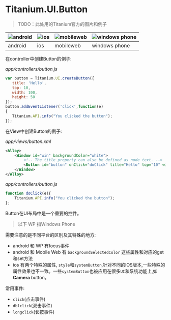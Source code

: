 # Titanium.UI.Button

> TODO：此处用的Titanium官方的图片和例子

![android](http://docs.appcelerator.com/platform/latest/images/button/button_android.png)  | ![ios](http://docs.appcelerator.com/platform/latest/images/button/button_ios.png) | ![mobileweb](http://docs.appcelerator.com/platform/latest/images/button/button_mobileweb.png)  | ![windows phone](http://docs.appcelerator.com/platform/latest/images/button/button_wp.png)
---| --- | --- | ---
android  | ios | mobileweb | windows phone

在controller中创建Button的例子:

*app/controllers/button.js*

```javascript
var button = Titanium.UI.createButton({
   title: 'Hello',
   top: 10,
   width: 100,
   height: 50
});
button.addEventListener('click',function(e)
{
   Titanium.API.info("You clicked the button");
});
```
在View中创建Button的例子:

*app/views/button.xml*

```xml
<Alloy>
    <Window id="win" backgroundColor="white">
        <!-- The title property can also be defined as node text. -->
        <Button id="button" onClick="doClick" title="Hello" top="10" width="100" height="50" />
    </Window>
</Alloy>
```

*app/controllers/button.js*

```javascript
function doClick(e){
    Titanium.API.info("You clicked the button");
};
```
Button在UI布局中是一个重要的控件。

> 以下 WP 指Windows Phone

需要注意的是不同平台的区别及其特殊的地方:

* android 和 WP 有focus事件
* android 和 Mobile Web 有 `backgroundSelectedColor` 这些属性和对应的get和set方法
* ios 有两个特殊的属性, `style`和`systemButton`,针对不同的IOS版本,一些特殊的属性效果也不一致。一些`systemButton`也被应用在很多`UI`和系统功能上,如**Camera** button。

常用事件:

* `click`(点击事件)
* `dblclick`(双击事件)
* `longclick`(长按事件)
